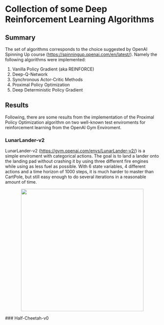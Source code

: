 # Collection of some Deep Reinforcement Learning Algorithms

## Summary

The set of algorithms corresponds to the choice suggested by OpenAI Spinning Up course (https://spinningup.openai.com/en/latest/). Namely the following algorithms were implemented:

1. Vanilla Policy Gradient (aka REINFORCE)
2. Deep-Q-Network
3. Synchronous Actor-Critic Methods
4. Proximal Policy Optimization
5. Deep Deterministic Policy Gradient

## Results

Following, there are some results from the implementation of the Proximal Policy Optimization algorithm on two well-known test enviroments for reinforcement learning from the OpenAI Gym Enviroment.

### LunarLander-v2

LunarLander-v2 (https://gym.openai.com/envs/LunarLander-v2/) is a simple enviroment with categorical actions. The goal is to land a lander onto the landing pad without crashing it by using three different fire engines while using as less fuel as possible. With 6 state variables, 4 different actions and a time horizon of 1000 steps, it is much harder to master than CartPole, but still easy enough to do several iterations in a reasonable amount of time.

<p align="center">
    <img src="https://github.com/fritjofwolf/rl-zoo/blob/master/openai_spinning_up/media/lunar_lander_2000.jpg" width="400" height="400"/>
</p>
### Half-Cheetah-v0